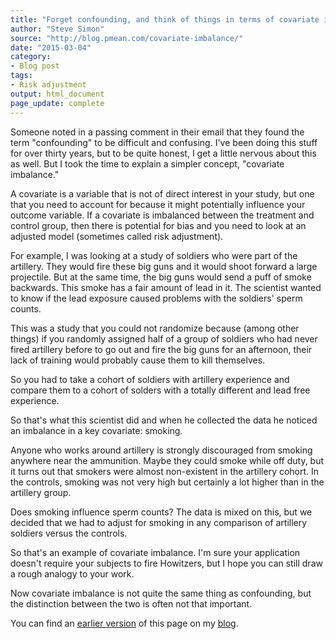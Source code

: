 ```yaml
---
title: "Forget confounding, and think of things in terms of covariate imbalance"
author: "Steve Simon"
source: "http://blog.pmean.com/covariate-imbalance/"
date: "2015-03-04"
category:
- Blog post
tags:
- Risk adjustment
output: html_document
page_update: complete
---
```


Someone noted in a passing comment in their email that they found the term "confounding" to be difficult and confusing. I've been doing this stuff for over thirty years, but to be quite honest, I get a little nervous about this as well. But I took the time to explain a simpler concept, "covariate imbalance."

<!---More--->

A covariate is a variable that is not of direct interest in your study, but one that you need to account for because it might potentially influence your outcome variable. If a covariate is imbalanced between the treatment and control group, then there is potential for bias and you need to look at an adjusted model (sometimes called risk adjustment).

For example, I was looking at a study of soldiers who were part of the artillery. They would fire these big guns and it would shoot forward a large projectile. But at the same time, the big guns would send a puff of smoke backwards. This smoke has a fair amount of lead in it. The scientist wanted to know if the lead exposure caused problems with the soldiers' sperm counts.

This was a study that you could not randomize because (among other things) if you randomly assigned half of a group of soldiers who had never fired artillery before to go out and fire the big guns for an afternoon, their lack of training would probably cause them to kill themselves.

So you had to take a cohort of soldiers with artillery experience and compare them to a cohort of solders with a totally different and lead free experience.

So that's what this scientist did and when he collected the data he noticed an imbalance in a key covariate: smoking.

Anyone who works around artillery is strongly discouraged from smoking anywhere near the ammunition. Maybe they could smoke while off duty, but it turns out that smokers were almost non-existent in the artillery cohort. In the controls, smoking was not very high but certainly a lot higher than in the artillery group.

Does smoking influence sperm counts? The data is mixed on this, but we decided that we had to adjust for smoking in any comparison of artillery soldiers versus the controls.

So that's an example of covariate imbalance. I'm sure your application doesn't require your subjects to fire Howitzers, but I hope you can still draw a rough analogy to your work.

Now covariate imbalance is not quite the same thing as confounding, but the distinction between the two is often not that important.

You can find an [earlier version][sim1] of this page on my [blog][sim2].

[sim1]: http://blog.pmean.com/covariate-imbalance/
[sim2]: http://blog.pmean.com
